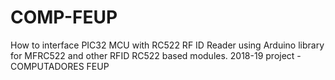 # COMP-FEUP
How to interface PIC32 MCU with RC522 RF ID Reader using Arduino library for MFRC522 and other RFID RC522 based modules. 2018-19 project - COMPUTADORES FEUP
